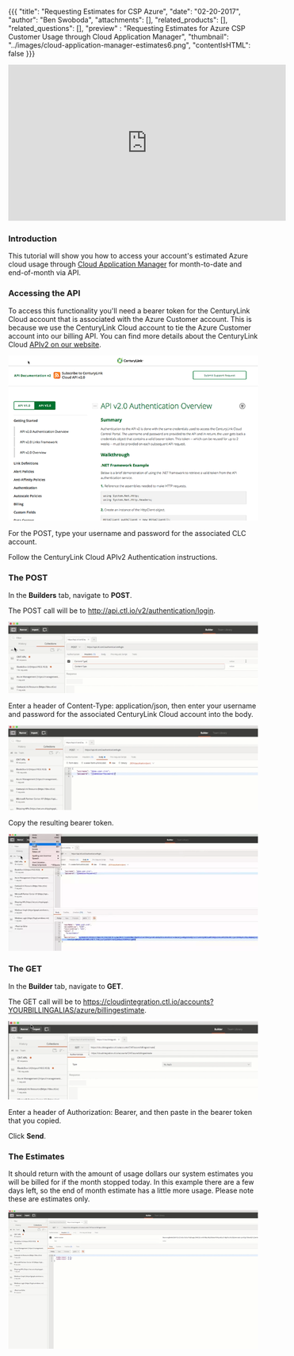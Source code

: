 {{{
  "title": "Requesting Estimates for CSP Azure",
  "date": "02-20-2017",
  "author": "Ben Swoboda",
  "attachments": [],
  "related_products": [],
  "related_questions": [],
  "preview" : "Requesting Estimates for Azure CSP Customer Usage through Cloud Application Manager",
  "thumbnail": "../images/cloud-application-manager-estimates6.png",
  "contentIsHTML": false
}}}

<div class="no-pdf">
<iframe width="560" height="315" src="https://player.vimeo.com/video/204245303" frameborder="0" allowfullscreen></iframe>
</div>

### Introduction

This tutorial will show you how to access your account's estimated Azure cloud usage through [Cloud Application Manager](https://www.ctl.io/cloud-application-manager) for month-to-date and end-of-month via API.

### Accessing the API

To access this functionality you'll need a bearer token for the CenturyLink Cloud account that is associated with the Azure Customer account. This is because we use the CenturyLink Cloud account to tie the Azure Customer account into our billing API. You can find more details about the CenturyLink Cloud [APIv2 on our website](https://www.ctl.io/api-docs/v2/#billing).

![CenturyLink Cloud APIs](../images/cloud-application-manager-estimates1.png)

For the POST, type your username and password for the associated CLC account.

Follow the CenturyLink Cloud APIv2 Authentication instructions.

### The POST

In the **Builders** tab, navigate to **POST**.

The POST call will be to http://api.ctl.io/v2/authentication/login.

![CenturyLink Cloud APIs](../images/cloud-application-manager-estimates2.png)

Enter a header of Content-Type: application/json, then enter your username and password for the associated CenturyLink Cloud account into the body.

![Enter Username and Password](../images/cloud-application-manager-estimates4.png)

Copy the resulting bearer token.

![Copy the Bearer Token](../images/cloud-application-manager-estimates3.png)

### The GET

In the **Builder** tab, navigate to **GET**.

The GET call will be to https://cloudintegration.ctl.io/accounts?YOURBILLINGALIAS/azure/billingestimate.

![The GET Call](../images/cloud-application-manager-estimates5.png)

Enter a header of Authorization: Bearer, and then paste in the bearer token that you copied.

Click **Send**.

### The Estimates

It should return with the amount of usage dollars our system estimates you will be billed for if the month stopped today. In this example there are a few days left, so the end of month estimate has a little more usage. Please note these are estimates only.

![Estimates Displayed](../images/cloud-application-manager-estimates6.png)
